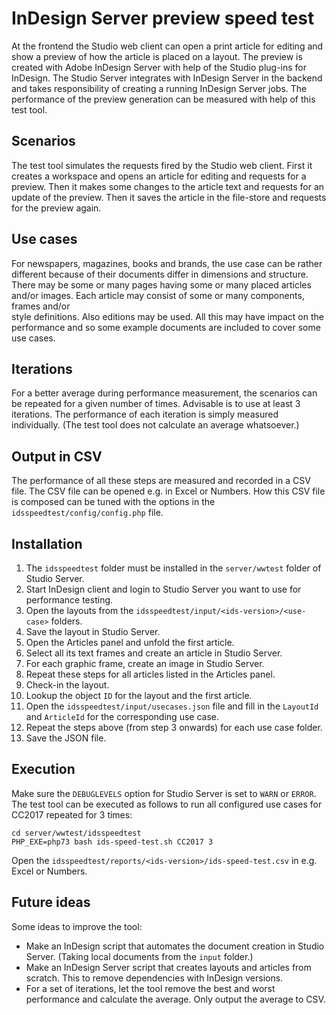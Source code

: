 # InDesign Server preview speed test
At the frontend the Studio web client can open a print article for editing and show a preview of 
how the article is placed on a layout. The preview is created with Adobe InDesign Server with help 
of the Studio plug-ins for InDesign. The Studio Server integrates with InDesign Server in the backend
and takes responsibility of creating a running InDesign Server jobs. The performance of the preview 
generation can be measured with help of this test tool.  

## Scenarios
The test tool simulates the requests fired by the Studio web client. First it creates a 
workspace and opens an article for editing and requests for a preview. Then it makes some changes 
to the article text and requests for an update of the preview. Then it saves the article in the 
file-store and requests for the preview again. 

## Use cases
For newspapers, magazines, books and brands, the use case can be rather different because of their
documents differ in dimensions and structure. There may be some or many pages having some or many
placed articles and/or images. Each article may consist of some or many components, frames and/or  
style definitions. Also editions may be used. All this may have impact on the performance and so 
some example documents are included to cover some use cases.

## Iterations
For a better average during performance measurement, the scenarios can be repeated for a given 
number of times. Advisable is to use at least 3 iterations. The performance of each iteration 
is simply measured individually. (The test tool does not calculate an average whatsoever.)

## Output in CSV
The performance of all these steps are measured and recorded in a CSV file. The CSV file can be 
opened e.g. in Excel or Numbers. How this CSV file is composed can be tuned with the options in 
the `idsspeedtest/config/config.php` file. 

## Installation
1. The `idsspeedtest` folder must be installed in the `server/wwtest` folder of Studio Server.
1. Start InDesign client and login to Studio Server you want to use for performance testing.
1. Open the layouts from the `idsspeedtest/input/<ids-version>/<use-case>` folders.
1. Save the layout in Studio Server.
1. Open the Articles panel and unfold the first article.
1. Select all its text frames and create an article in Studio Server.
1. For each graphic frame, create an image in Studio Server.
1. Repeat these steps for all articles listed in the Articles panel.
1. Check-in the layout.
1. Lookup the object `ID` for the layout and the first article.
1. Open the `idsspeedtest/input/usecases.json` file and fill in the `LayoutId` and `ArticleId` for the corresponding use case.
1. Repeat the steps above (from step 3 onwards) for each use case folder.
1. Save the JSON file.

## Execution
Make sure the `DEBUGLEVELS` option for Studio Server is set to `WARN` or `ERROR`. 
The test tool can be executed as follows to run all configured use cases for CC2017 repeated for 3 times:
```shell script
cd server/wwtest/idsspeedtest
PHP_EXE=php73 bash ids-speed-test.sh CC2017 3
```
Open the `idsspeedtest/reports/<ids-version>/ids-speed-test.csv` in e.g. Excel or Numbers.

## Future ideas
Some ideas to improve the tool:
- Make an InDesign script that automates the document creation in Studio Server. (Taking local documents from the `input` folder.)
- Make an InDesign Server script that creates layouts and articles from scratch. This to remove dependencies with InDesign versions.
- For a set of iterations, let the tool remove the best and worst performance and calculate the average. Only output the average to CSV.
